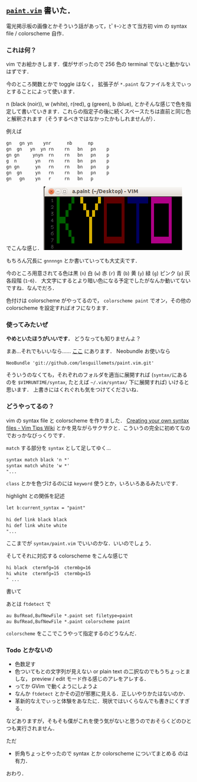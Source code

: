 [`paint.vim`](https://github.com/lesguillemets/paint.vim) 書いた．
-------------------------

電光掲示板の画像とかそういう話があって，ﾋﾟｷｰﾝときて当方初 vim の syntax file / colorscheme 自作．

### これは何？
vim でお絵かきします．僕がサボったので 256 色の terminal でないと動かないはずです．

今のところ関数とかで toggle はなく， 拡張子が `*.paint` なファイルをえでぃっとすることによって使います．

n (black (noir)), w (white), r(red), g (green), b (blue), とかそんな感じで色を指定して書いていきます．これらの指定子の後に続くスペースたちは直前と同じ色と解釈されます（そうするべきではなかったかもしれませんが）．

例えば
```
gn   gn yn    ynr      nb      np      
gn  gn   yn  yn rn    rn   bn   pn    p
gn gn     ynyn  rn    rn   bn   pn    p
g  n       yn   rn    rn   bn   pn    p
gn gn      yn   rn    rn   bn   pn    p
gn  gn     yn   rn    rn   bn   pn    p
gn   gn    yn   r     rn   bn   p      
```
でこんな感じ．
![paint.png](/Pictures/28Oct2013-paint.png?raw=true)

もちろん冗長に `gnnnngn` とか書いていっても大丈夫です．

今のところ用意されてる色は黒 (`n`) 白 (`w`) 赤 (`r`) 青 (`b`) 黄 (`y`) 緑 (`g`) ピンク (`p`) 灰各段階 (`1`-`6`)．
大文字にするとより暗い色になる予定でしたがなんか動いてないですね．なんでだろ．

色付けは colorscheme がやってるので， `colorscheme paint` でオン，その他の colorscheme を設定すればオフになります．


### 使ってみたいぜ
**やめといたほうがいいです．** どうなっても知りませんよ？

まあ…それでもいいなら…… [ここ](https://github.com/lesguillemets/paint.vim) にあります．
Neobundle お使いなら

```Vim
NeoBundle 'git://github.com/lesguillemets/paint.vim.git'
```

そういうのなくても，それぞれのフォルダを適当に展開すれば (`syntax/`にあるのを `$VIMRUNTIME/syntax`, たとえば `~/.vim/syntax/` 下に展開すれば) いけると思います．
上書きにはくれぐれも気をつけてくださいね．

### どうやってるの？
vim の syntax file と colorscheme を作りました．
[Creating your own syntax files - Vim Tips Wiki](http://vim.wikia.com/wiki/Creating_your_own_syntax_files) 
とかを見ながらサクサクと．こういうの完全に初めてなのでおっかなびっくりです．

`match` する部分を `syntax` として足してゆく…
```Vim
syntax match black 'n *' 
syntax match white 'w *'
"...
```
`class` とかを色づけるのには `keyword` 使うとか，いろいろあるみたいです．

highlight との関係を記述
```Vim
let b:current_syntax = "paint"

hi def link black black
hi def link white white
"...
```

ここまでが `syntax/paint.vim` でいいのかな．いいのでしょう．

そしてそれに対応する colorscheme をこんな感じで
```Vim
hi black  ctermfg=16  ctermbg=16
hi white  ctermfg=15  ctermbg=15
" ...
```
書いて

あとは `ftdetect` で
```Vim
au BufRead,BufNewFile *.paint set filetype=paint
au BufRead,BufNewFile *.paint colorscheme paint
```
`colorscheme` をここでこうやって指定するのどうなんだ．

### Todo とかないの
* 色数足す
* 色ついてもとの文字列が見えない or plain text の二択なのでもうちょっとましな， preview / edit モード作る感じのアレをアレする．
* ってか GVim で動くようにしようよ
* なんか `ftdetect` とかその辺が邪悪に見える．正しいやりかたはないのか．
* 革新的なえでぃっと体験をあなたに．現状ではいくらなんでも書きにくすぎる．

などありますが，そもそも僕がこれを使う気がないと思うのでおそらくどのひとつも実行されません．

ただ
* 折角ちょっとやったので syntax とか colorscheme についてまとめる
のは有力．

おわり．
